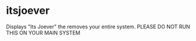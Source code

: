 # itsjoever
Displays "Its Joever" the removes your entire system. PLEASE DO NOT RUN THIS ON YOUR MAIN SYSTEM
